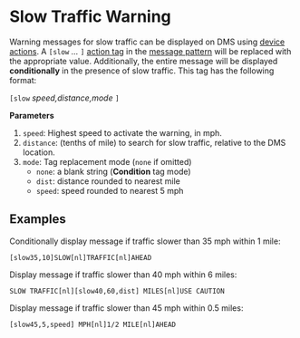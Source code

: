 # Slow Traffic Warning

Warning messages for slow traffic can be displayed on DMS using
[device actions].  A `[slow` *…* `]` [action tag] in the [message pattern]
will be replaced with the appropriate value.  Additionally, the entire message
will be displayed **conditionally** in the presence of slow traffic.  This tag
has the following format:

`[slow` *speed,distance,mode* `]`

**Parameters**

1. `speed`: Highest speed to activate the warning, in mph.
2. `distance`: (tenths of mile) to search for slow traffic, relative to the DMS
   location.
3. `mode`: Tag replacement mode (`none` if omitted)
   - `none`: a blank string (**Condition** tag mode)
   - `dist`: distance rounded to nearest mile
   - `speed`: speed rounded to nearest 5 mph

## Examples

Conditionally display message if traffic slower than 35 mph within 1 mile:
```
[slow35,10]SLOW[nl]TRAFFIC[nl]AHEAD
```

Display message if traffic slower than 40 mph within 6 miles:
```
SLOW TRAFFIC[nl][slow40,60,dist] MILES[nl]USE CAUTION
```

Display message if traffic slower than 45 mph within 0.5 miles:
```
[slow45,5,speed] MPH[nl]1/2 MILE[nl]AHEAD
```


[action tag]: action_plans.html#action-tags
[device actions]: action_plans.html#device-actions
[message pattern]: message_patterns.html

